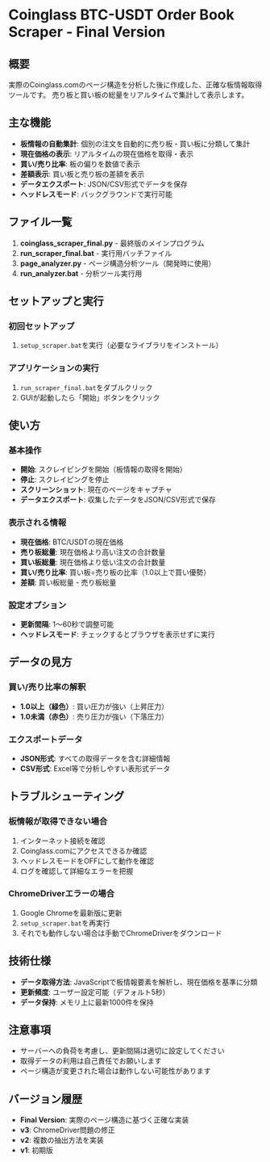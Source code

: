 # Coinglass BTC-USDT Order Book Scraper - Final Version

## 概要
実際のCoinglass.comのページ構造を分析した後に作成した、正確な板情報取得ツールです。
売り板と買い板の総量をリアルタイムで集計して表示します。

## 主な機能
- **板情報の自動集計**: 個別の注文を自動的に売り板・買い板に分類して集計
- **現在価格の表示**: リアルタイムの現在価格を取得・表示
- **買い/売り比率**: 板の偏りを数値で表示
- **差額表示**: 買い板と売り板の差額を表示
- **データエクスポート**: JSON/CSV形式でデータを保存
- **ヘッドレスモード**: バックグラウンドで実行可能

## ファイル一覧
1. **coinglass_scraper_final.py** - 最終版のメインプログラム
2. **run_scraper_final.bat** - 実行用バッチファイル
3. **page_analyzer.py** - ページ構造分析ツール（開発時に使用）
4. **run_analyzer.bat** - 分析ツール実行用

## セットアップと実行

### 初回セットアップ
1. `setup_scraper.bat`を実行（必要なライブラリをインストール）

### アプリケーションの実行
1. `run_scraper_final.bat`をダブルクリック
2. GUIが起動したら「開始」ボタンをクリック

## 使い方

### 基本操作
- **開始**: スクレイピングを開始（板情報の取得を開始）
- **停止**: スクレイピングを停止
- **スクリーンショット**: 現在のページをキャプチャ
- **データエクスポート**: 収集したデータをJSON/CSV形式で保存

### 表示される情報
- **現在価格**: BTC/USDTの現在価格
- **売り板総量**: 現在価格より高い注文の合計数量
- **買い板総量**: 現在価格より低い注文の合計数量
- **買い/売り比率**: 買い板÷売り板の比率（1.0以上で買い優勢）
- **差額**: 買い板総量 - 売り板総量

### 設定オプション
- **更新間隔**: 1〜60秒で調整可能
- **ヘッドレスモード**: チェックするとブラウザを表示せずに実行

## データの見方

### 買い/売り比率の解釈
- **1.0以上（緑色）**: 買い圧力が強い（上昇圧力）
- **1.0未満（赤色）**: 売り圧力が強い（下落圧力）

### エクスポートデータ
- **JSON形式**: すべての取得データを含む詳細情報
- **CSV形式**: Excel等で分析しやすい表形式データ

## トラブルシューティング

### 板情報が取得できない場合
1. インターネット接続を確認
2. Coinglass.comにアクセスできるか確認
3. ヘッドレスモードをOFFにして動作を確認
4. ログを確認して詳細なエラーを把握

### ChromeDriverエラーの場合
1. Google Chromeを最新版に更新
2. `setup_scraper.bat`を再実行
3. それでも動作しない場合は手動でChromeDriverをダウンロード

## 技術仕様
- **データ取得方法**: JavaScriptで板情報要素を解析し、現在価格を基準に分類
- **更新頻度**: ユーザー設定可能（デフォルト5秒）
- **データ保持**: メモリ上に最新1000件を保持

## 注意事項
- サーバーへの負荷を考慮し、更新間隔は適切に設定してください
- 取得データの利用は自己責任でお願いします
- ページ構造が変更された場合は動作しない可能性があります

## バージョン履歴
- **Final Version**: 実際のページ構造に基づく正確な実装
- **v3**: ChromeDriver問題の修正
- **v2**: 複数の抽出方法を実装
- **v1**: 初期版